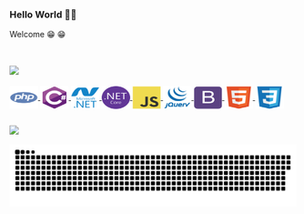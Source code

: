 ###   Hello World 👋👋

  Welcome 😁 😁

## 

 <div>
  <br><a href="https://github.com/LuizFilipeDev">
  <img height="190em" src="https://github-readme-stats.vercel.app/api/top-langs/?username=LuizFilipeDev&layout=compact&langs_count=7&theme=dark"/>
 </div>
  
<div style="display: inline_block"><br>
   <img align="center" alt="Luiz-PHP" height="40" width="50" src="https://raw.githubusercontent.com/devicons/devicon/master/icons/php/php-plain.svg">
  <img align="center" alt="Luiz-Csharp" height="40" width="50" src="https://raw.githubusercontent.com/devicons/devicon/master/icons/csharp/csharp-original.svg">
  <img align="center" alt="Luiz-DotNet" height="40" width="50" src="https://raw.githubusercontent.com/devicons/devicon/master/icons/dot-net/dot-net-plain-wordmark.svg">
  <img align="center" alt="Luiz-DotNetCore" height="40" width="50" src="https://raw.githubusercontent.com/devicons/devicon/master/icons/dotnetcore/dotnetcore-original.svg">
  <img align="center" alt="Luiz-JavaScript" height="40" width="50" src="https://raw.githubusercontent.com/devicons/devicon/master/icons/javascript/javascript-original.svg">
  <img align="center" alt="Luiz-Jquery" height="40" width="50" src="https://raw.githubusercontent.com/devicons/devicon/master/icons/jquery/jquery-plain-wordmark.svg">
  <img align="center" alt="Luiz-BootStrap" height="40" width="50" src="https://raw.githubusercontent.com/devicons/devicon/master/icons/bootstrap/bootstrap-plain.svg">
  <img align="center" alt="Luiz-HTML" height="40" width="50" src="https://raw.githubusercontent.com/devicons/devicon/master/icons/html5/html5-original.svg">
  <img align="center" alt="Luiz-CSS" height="40" width="50" src="https://raw.githubusercontent.com/devicons/devicon/master/icons/css3/css3-original.svg">
</div>
  
## 
 
<div> 
  <a href="https://www.linkedin.com/in/luiz-soares-33776b200" target="_blank"><img src="https://img.shields.io/badge/-LinkedIn-%230077B5?style=for-the-badge&logo=linkedin&logoColor=white" target="_blank"></a> 

  ![Snake animation](https://github.com/LuizFilipeDev/LuizFilipeDev/blob/output/github-contribution-grid-snake.svg)  
</div>
